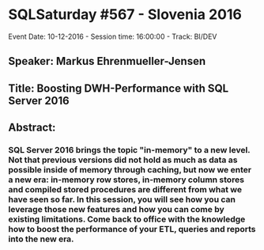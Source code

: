 # SQLSaturday #567 - Slovenia 2016
Event Date: 10-12-2016 - Session time: 16:00:00 - Track:      BI/DEV
## Speaker: Markus Ehrenmueller-Jensen
## Title: Boosting DWH-Performance with SQL Server 2016
## Abstract:
### SQL Server 2016 brings the topic "in-memory" to a new level. Not that previous versions did not hold as much as data as possible inside of memory through caching, but now we enter a new era: in-memory row stores, in-memory column stores and compiled stored procedures are different from what we have seen so far. In this session, you will see how you can leverage those new features and how you can come by existing limitations. Come back to office with the knowledge how to boost the performance of your ETL, queries and reports into the new era.
